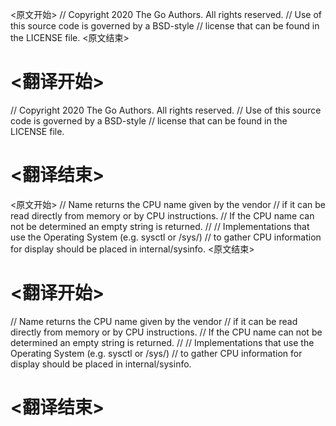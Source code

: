 
<原文开始>
// Copyright 2020 The Go Authors. All rights reserved.
// Use of this source code is governed by a BSD-style
// license that can be found in the LICENSE file.
<原文结束>

# <翻译开始>
// Copyright 2020 The Go Authors. All rights reserved.
// Use of this source code is governed by a BSD-style
// license that can be found in the LICENSE file.
# <翻译结束>


<原文开始>
// Name returns the CPU name given by the vendor
// if it can be read directly from memory or by CPU instructions.
// If the CPU name can not be determined an empty string is returned.
//
// Implementations that use the Operating System (e.g. sysctl or /sys/)
// to gather CPU information for display should be placed in internal/sysinfo.
<原文结束>

# <翻译开始>
// Name returns the CPU name given by the vendor
// if it can be read directly from memory or by CPU instructions.
// If the CPU name can not be determined an empty string is returned.
//
// Implementations that use the Operating System (e.g. sysctl or /sys/)
// to gather CPU information for display should be placed in internal/sysinfo.
# <翻译结束>

